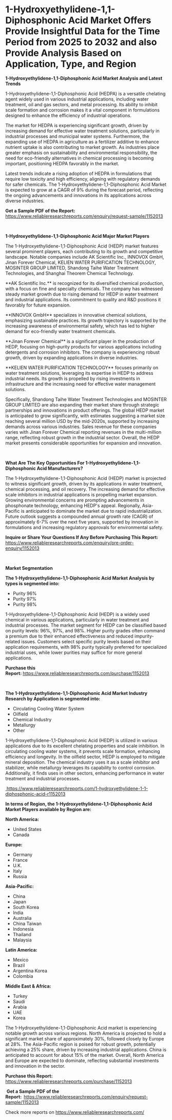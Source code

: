 <p><h1>1-Hydroxyethylidene-1,1-Diphosphonic Acid Market Offers Provide Insightful Data for the Time Period from 2025 to 2032 and also Provide Analysis Based on Application, Type, and Region</h1></p><p><strong>1-Hydroxyethylidene-1,1-Diphosphonic Acid Market Analysis and Latest Trends</strong></p>
<p><p>1-Hydroxyethylidene-1,1-Diphosphonic Acid (HEDPA) is a versatile chelating agent widely used in various industrial applications, including water treatment, oil and gas sectors, and metal processing. Its ability to inhibit scale formation and corrosion makes it a vital component in formulations designed to enhance the efficiency of industrial operations. </p><p>The market for HEDPA is experiencing significant growth, driven by increasing demand for effective water treatment solutions, particularly in industrial processes and municipal water systems. Furthermore, the expanding use of HEDPA in agriculture as a fertilizer additive to enhance nutrient uptake is also contributing to market growth. As industries place greater emphasis on sustainability and environmental responsibility, the need for eco-friendly alternatives in chemical processing is becoming important, positioning HEDPA favorably in the market. </p><p>Latest trends indicate a rising adoption of HEDPA in formulations that require low toxicity and high efficiency, aligning with regulatory demands for safer chemicals. The 1-Hydroxyethylidene-1,1-Diphosphonic Acid Market is expected to grow at a CAGR of 9% during the forecast period, reflecting the ongoing advancements and innovations in its applications across diverse industries.</p></p>
<p><strong>Get a Sample PDF of the Report:&nbsp;</strong> <a href="https://www.reliableresearchreports.com/enquiry/request-sample/1152013?utm_campaign=2030&utm_medium=2&utm_source=Github&utm_content=ia&utm_term=05022025&utm_id=1-hydroxyethylidene-11-diphosphonic-acid">https://www.reliableresearchreports.com/enquiry/request-sample/1152013</a></p>
<p>&nbsp;</p>
<p><strong>1-Hydroxyethylidene-1,1-Diphosphonic Acid Major Market Players</strong></p>
<p><p>The 1-Hydroxyethylidene-1,1-Diphosphonic Acid (HEDP) market features several prominent players, each contributing to its growth and competitive landscape. Notable companies include AK Scientific Inc., INNOVOX GmbH, Jinan Forever Chemical, KELIEN WATER PURIFICATION TECHNOLOGY, MOSINTER GROUP LIMITED, Shandong Taihe Water Treatment Technologies, and Shanghai Theorem Chemical Technology.</p><p>**AK Scientific Inc.** is recognized for its diversified chemical production, with a focus on fine and specialty chemicals. The company has witnessed steady market growth due to rising demand for HEDP in water treatment and industrial applications. Its commitment to quality and R&D positions it favorably for future expansion.</p><p>**INNOVOX GmbH** specializes in innovative chemical solutions, emphasizing sustainable practices. Its growth trajectory is supported by the increasing awareness of environmental safety, which has led to higher demand for eco-friendly water treatment chemicals.</p><p>**Jinan Forever Chemical** is a significant player in the production of HEDP, focusing on high-purity products for various applications including detergents and corrosion inhibitors. The company is experiencing robust growth, driven by expanding applications in diverse industries.</p><p>**KELIEN WATER PURIFICATION TECHNOLOGY** focuses primarily on water treatment solutions, leveraging its expertise in HEDP to address industrial needs. Its growth is propelled by rising investments in infrastructure and the increasing need for effective water management solutions.</p><p>Specifically, Shandong Taihe Water Treatment Technologies and MOSINTER GROUP LIMITED are also expanding their market share through strategic partnerships and innovations in product offerings. The global HEDP market is anticipated to grow significantly, with estimates suggesting a market size reaching several million USD by the mid-2020s, supported by increasing demands across various industries. Sales revenue for these companies varies with Jinan Forever Chemical reporting revenues in the multi-million range, reflecting robust growth in the industrial sector. Overall, the HEDP market presents considerable opportunities for expansion and innovation.</p></p>
<p>&nbsp;</p>
<p><strong>What Are The Key Opportunities For 1-Hydroxyethylidene-1,1-Diphosphonic Acid Manufacturers?</strong></p>
<p><p>The 1-Hydroxyethylidene-1,1-Diphosphonic Acid (HEDP) market is projected to witness significant growth, driven by its applications in water treatment, chemical processing, and oil recovery. The increasing demand for effective scale inhibitors in industrial applications is propelling market expansion. Growing environmental concerns are prompting advancements in phosphonate technology, enhancing HEDP's appeal. Regionally, Asia-Pacific is anticipated to dominate the market due to rapid industrialization. Future outlook suggests a compounded annual growth rate (CAGR) of approximately 6-7% over the next five years, supported by innovation in formulations and increasing regulatory approvals for environmental safety.</p></p>
<p><strong>Inquire or Share Your Questions If Any Before Purchasing This Report:</strong> <a href="https://www.reliableresearchreports.com/enquiry/pre-order-enquiry/1152013?utm_campaign=2030&utm_medium=2&utm_source=Github&utm_content=ia&utm_term=05022025&utm_id=1-hydroxyethylidene-11-diphosphonic-acid">https://www.reliableresearchreports.com/enquiry/pre-order-enquiry/1152013</a></p>
<p>&nbsp;</p>
<p><strong>Market Segmentation</strong></p>
<p><strong>The 1-Hydroxyethylidene-1,1-Diphosphonic Acid Market Analysis by types is segmented into:</strong></p>
<p><ul><li>Purity 96%</li><li>Purity 97%</li><li>Purity 98%</li></ul></p>
<p><p>1-Hydroxyethylidene-1,1-Diphosphonic Acid (HEDP) is a widely used chemical in various applications, particularly in water treatment and industrial processes. The market segment for HEDP can be classified based on purity levels: 96%, 97%, and 98%. Higher purity grades often command a premium due to their enhanced effectiveness and reduced impurity-related issues. Customers select specific purity levels based on their application requirements, with 98% purity typically preferred for specialized industrial uses, while lower purities may suffice for more general applications.</p></p>
<p><strong>Purchase this Report:&nbsp;</strong><a href="https://www.reliableresearchreports.com/purchase/1152013?utm_campaign=2030&utm_medium=2&utm_source=Github&utm_content=ia&utm_term=05022025&utm_id=1-hydroxyethylidene-11-diphosphonic-acid">https://www.reliableresearchreports.com/purchase/1152013</a></p>
<p>&nbsp;</p>
<p><strong>The 1-Hydroxyethylidene-1,1-Diphosphonic Acid Market Industry Research by Application is segmented into:</strong></p>
<p><ul><li>Circulating Cooling Water System</li><li>Oilfield</li><li>Chemical Industry</li><li>Metallurgy</li><li>Other</li></ul></p>
<p><p>1-Hydroxyethylidene-1,1-Diphosphonic Acid (HEDP) is utilized in various applications due to its excellent chelating properties and scale inhibition. In circulating cooling water systems, it prevents scale formation, enhancing efficiency and longevity. In the oilfield sector, HEDP is employed to mitigate mineral deposition. The chemical industry uses it as a scale inhibitor and stabilizer, while metallurgy leverages its capability to control corrosion. Additionally, it finds uses in other sectors, enhancing performance in water treatment and industrial processes.</p></p>
<p><a href="https://www.reliableresearchreports.com/1-hydroxyethylidene-1-1-diphosphonic-acid-r1152013?utm_campaign=2030&utm_medium=2&utm_source=Github&utm_content=ia&utm_term=05022025&utm_id=1-hydroxyethylidene-11-diphosphonic-acid">&nbsp;https://www.reliableresearchreports.com/1-hydroxyethylidene-1-1-diphosphonic-acid-r1152013</a></p>
<p><strong>In terms of Region, the 1-Hydroxyethylidene-1,1-Diphosphonic Acid Market Players available by Region are:</strong></p>
<p>
    <p> <strong> North America: </strong>
        <ul>
            <li>United States</li>
            <li>Canada</li>
        </ul>
        </p> 
    <p> <strong> Europe: </strong>
        <ul>
            <li>Germany</li>
            <li>France</li>
            <li>U.K.</li>
            <li>Italy</li>
            <li>Russia</li>
        </ul>
        </p> 
    <p> <strong> Asia-Pacific: </strong>
        <ul>
            <li>China</li>
            <li>Japan</li>
            <li>South Korea</li>
            <li>India</li>
            <li>Australia</li>
            <li>China Taiwan</li>
            <li>Indonesia</li>
            <li>Thailand</li>
            <li>Malaysia</li>
        </ul>
        </p> 
    <p> <strong> Latin America: </strong>
        <ul>
            <li>Mexico</li>
            <li>Brazil</li>
            <li>Argentina Korea</li>
            <li>Colombia</li>
        </ul>
        </p> 
    <p> <strong> Middle East & Africa: </strong>
        <ul>
            <li>Turkey</li>
            <li>Saudi</li>
            <li>Arabia</li>
            <li>UAE</li>
            <li>Korea</li>
        </ul>
    </p>
    </p>
<p><p>The 1-Hydroxyethylidene-1,1-Diphosphonic Acid market is experiencing notable growth across various regions. North America is projected to hold a significant market share of approximately 30%, followed closely by Europe at 28%. The Asia-Pacific region is poised for robust growth, potentially achieving a 25% share, driven by increasing industrial applications. China is anticipated to account for about 15% of the market. Overall, North America and Europe are expected to dominate, reflecting substantial investments and innovation in the sector.</p></p>
<p><strong>Purchase this Report: </strong><a href="https://www.reliableresearchreports.com/purchase/1152013?utm_campaign=2030&utm_medium=2&utm_source=Github&utm_content=ia&utm_term=05022025&utm_id=1-hydroxyethylidene-11-diphosphonic-acid">https://www.reliableresearchreports.com/purchase/1152013</a></p>
<p>&nbsp;<strong>Get a Sample PDF of the Report:&nbsp;&nbsp;</strong><a href="https://www.reliableresearchreports.com/enquiry/request-sample/1152013?utm_campaign=2030&utm_medium=2&utm_source=Github&utm_content=ia&utm_term=05022025&utm_id=1-hydroxyethylidene-11-diphosphonic-acid">https://www.reliableresearchreports.com/enquiry/request-sample/1152013</a></p>
<p><strong></strong></p>
<p>Check more reports on <a href="https://www.reliableresearchreports.com/?utm_campaign=2030&utm_medium=2&utm_source=Github&utm_content=ia&utm_term=05022025&utm_id=1-hydroxyethylidene-11-diphosphonic-acid">https://www.reliableresearchreports.com/</a></p>